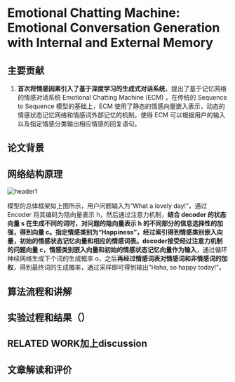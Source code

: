 # Emotional Chatting Machine: Emotional Conversation Generation with Internal and External Memory

## 主要贡献

1. **首次将情感因素引入了基于深度学习的生成式对话系统**，提出了基于记忆网络的情感对话系统 Emotional Chatting Machine (ECM) ，在传统的 Sequence to Sequence 模型的基础上，ECM 使用了静态的情感向量嵌入表示，动态的情感状态记忆网络和情感词外部记忆的机制，使得 ECM 可以根据用户的输入以及指定情感分类输出相应情感的回复语句。

## 论文背景



## 网络结构原理

<img src="{{ site.img_path }}/Machine Learning/Emotional Chatting Machine1.png" alt="header1" style="height:auto!important;width:auto%;max-width:1020px;"/>

模型的总体框架如上图所示，用户问题输入为“What a lovely day!”，通过 Encoder 将其编码为隐向量表示 h，然后通过注意力机制，**结合 decoder 的状态向量 s 在生成不同的词时，对问题的隐向量表示 h 的不同部分的信息选择性的加强，得到向量 c。**指定情感类别为“Happiness”，经过索引得到**情感类别嵌入向量，初始的情感状态记忆向量和相应的情感词表。**decoder接受经过注意力机制的**问题向量 c，情感类别嵌入向量和初始的情感状态记忆向量作为输入**，通过循环神经网络生成下个词的生成概率 o，之后**再经过情感词表对情感词和非情感词的加权**，得到最终词的生成概率，通过采样即可得到输出“Haha, so happy today!”。

## 算法流程和讲解


## 实验过程和结果（）



## RELATED WORK加上discussion

## 文章解读和评价
